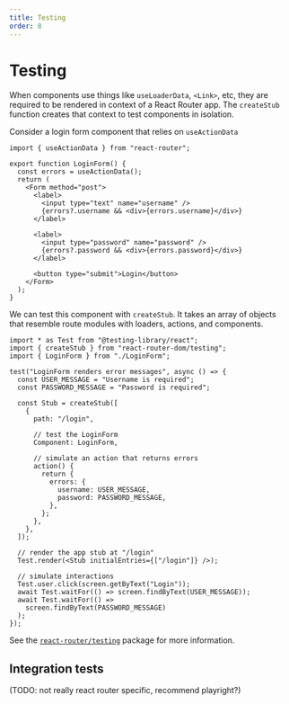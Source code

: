 ```yaml
---
title: Testing
order: 8
---
```


# Testing

When components use things like `useLoaderData`, `<Link>`, etc, they are required to be rendered in context of a React Router app. The `createStub` function creates that context to test components in isolation.

Consider a login form component that relies on `useActionData`

```tsx
import { useActionData } from "react-router";

export function LoginForm() {
  const errors = useActionData();
  return (
    <Form method="post">
      <label>
        <input type="text" name="username" />
        {errors?.username && <div>{errors.username}</div>}
      </label>

      <label>
        <input type="password" name="password" />
        {errors?.password && <div>{errors.password}</div>}
      </label>

      <button type="submit">Login</button>
    </Form>
  );
}
```

We can test this component with `createStub`. It takes an array of objects that resemble route modules with loaders, actions, and components.

```tsx
import * as Test from "@testing-library/react";
import { createStub } from "react-router-dom/testing";
import { LoginForm } from "./LoginForm";

test("LoginForm renders error messages", async () => {
  const USER_MESSAGE = "Username is required";
  const PASSWORD_MESSAGE = "Password is required";

  const Stub = createStub([
    {
      path: "/login",

      // test the LoginForm
      Component: LoginForm,

      // simulate an action that returns errors
      action() {
        return {
          errors: {
            username: USER_MESSAGE,
            password: PASSWORD_MESSAGE,
          },
        };
      },
    },
  ]);

  // render the app stub at "/login"
  Test.render(<Stub initialEntries={["/login"]} />);

  // simulate interactions
  Test.user.click(screen.getByText("Login"));
  await Test.waitFor(() => screen.findByText(USER_MESSAGE));
  await Test.waitFor(() =>
    screen.findByText(PASSWORD_MESSAGE)
  );
});
```

See the [`react-router/testing`][testing_guide] package for more information.

## Integration tests

(TODO: not really react router specific, recommend playright?)

[testing_guide]: #TODO:
